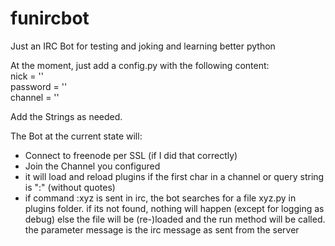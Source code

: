 # funircbot
Just an IRC Bot for testing and joking and learning better python

At the moment, just add a config.py with the following content:<br>
nick = ''<br>
password = ''<br>
channel = ''<br>

Add the Strings as needed.

The Bot at the current state will:
 - Connect to freenode per SSL (if I did that correctly)
 - Join the Channel you configured
 - it will load and reload plugins if the first char in a channel or query string is ":" (without quotes)
  - if command :xyz is sent in irc, the bot searches for a file xyz.py in plugins folder.
      if its not found, nothing will happen (except for logging as debug) else the file will be (re-)loaded and the run method will be called.
      the parameter message is the irc message as sent from the server
